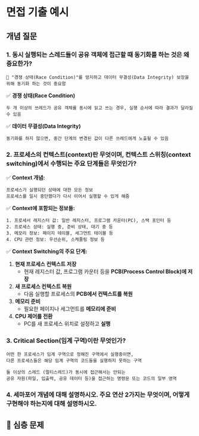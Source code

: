 # 면접 기출 예시

## 개념 질문

### 1. 동시 실행되는 스레드들이 공유 객체에 접근할 때 동기화를 하는 것은 왜 중요한가?
~~~
🎯 "경쟁 상태(Race Condition)"를 방지하고 데이터 무결성(Data Integrity) 보장을 위해 동기화 하는 것이 중요함
~~~

✅ **경쟁 상태(Race Condition)**  
~~~
두 개 이상의 쓰레드가 공유 객체를 동시에 읽고 쓰는 경우, 실행 순서에 따라 결과가 달라질 수 있음
~~~

✅ **데이터 무결성(Data Integrity)**  
~~~
동기화를 하지 않으면, 중간 단계의 변경된 값이 다른 쓰레드에게 노출될 수 있음
~~~

### 2. 프로세스의 컨텍스트(context)란 무엇이며, 컨텍스트 스위칭(context switching)에서 수행되는 주요 단계들은 무엇인가?
✅ **Context 개념:**  
~~~
프로세스가 실행되던 상태에 대한 모든 정보
프로세스를 일시 중단했다가 다시 이어서 실행할 수 있게 해줌
~~~

✅ **Context에 포함되는 정보들:**  
~~~
1. 프로세서 레지스터 값: 일반 레지스터, 프로그램 카운터(PC), 스택 포인터 등
2. 프로세스 상태: 실행 중, 준비 상태, 대기 중 등
3. 메모리 정보: 페이지 테이블, 세그먼트 테이블 등
4. CPU 관련 정보: 우선순위, 스케줄링 정보 등
~~~

✅ **Context Switching의 주요 단계:**  
1. **현재 프로세스 컨텍스트 저장**
    * 현재 레지스터 값, 프로그램 카운터 등을 **PCB(Process Control Block)에 저장**
2. **새 프로세스 컨텍스트 복원**
    * 다음 실행할 프로세스의 **PCB에서 컨텍스트를 복원**
3. **메모리 준비**
    * 필요한 페이지나 세그먼트를 **메모리에 준비**
4. **CPU 제어를 전환**
    * PC를 새 프로세스 위치로 설정하고 **실행**

### 3. Critical Section(임계 구역)이란 무엇인가?
~~~
어떤 한 프로세스가 임계 구역으로 정해진 구역에서 실행중이면,
다른 프로세스들은 해당 임계 구역의 코드들을 실행하지 못하는 구역

둘 이상의 스레드 (멀티스레드)가 동시에 접근해서는 안되는 
공유 자원(파일, 입출력, 공유 데이터 등)을 접근하는 명령문 또는 코드의 일부 영역
~~~

### 4. 세마포어 개념에 대해 설명하시오. 주요 연산 2가지는 무엇이며, 어떻게 구현해야 하는지에 대해 설명하시오.


## 💪 심층 문제